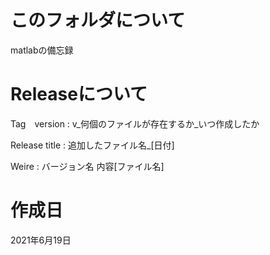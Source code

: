 # このフォルダについて
matlabの備忘録

# Releaseについて
Tag　version : v_何個のファイルが存在するか_いつ作成したか

Release title : 追加したファイル名_[日付]

Weire : バージョン名 内容[ファイル名]

# 作成日
2021年6月19日
